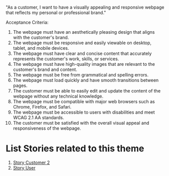 "As a customer, I want to have a visually appealing and responsive webpage that reflects my personal or professional brand."

Acceptance Criteria:

1. The webpage must have an aesthetically pleasing design that aligns with the customer's brand.
2. The webpage must be responsive and easily viewable on desktop, tablet, and mobile devices.
3. The webpage must have clear and concise content that accurately represents the customer's work, skills, or services.
4. The webpage must have high-quality images that are relevant to the customer's brand and content.
5. The webpage must be free from grammatical and spelling errors.
6. The webpage must load quickly and have smooth transitions between pages.
7. The customer must be able to easily edit and update the content of the webpage without any technical knowledge.
8. The webpage must be compatible with major web browsers such as Chrome, Firefox, and Safari.
9. The webpage must be accessible to users with disabilities and meet WCAG 2.1 AA standards.
10. The customer must be satisfied with the overall visual appeal and responsiveness of the webpage.


# List Stories related to this theme
1. [Story Customer 2](https://github.com/bryan52419/mywebclass-agile-docs/blob/main/documentation/theme_1/initiatives/Epics/Stories/story_customer2.md)
2. [Story User](https://github.com/bryan52419/mywebclass-agile-docs/blob/main/documentation/theme_1/initiatives/Epics/Stories/story_user.md)